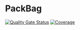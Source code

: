 # PackBag

[![Quality Gate Status](https://sonarcloud.io/api/project_badges/measure?project=mariakohnen_PackBag-frontend&metric=alert_status)](https://sonarcloud.io/summary/new_code?id=mariakohnen_PackBag-frontend)
[![Coverage](https://sonarcloud.io/api/project_badges/measure?project=mariakohnen_PackBag-frontend&metric=coverage)](https://sonarcloud.io/summary/new_code?id=mariakohnen_PackBag-frontend)